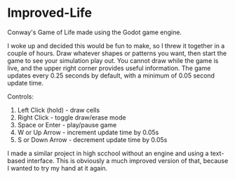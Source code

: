 # Improved-Life
Conway's Game of Life made using the Godot game engine. 

I woke up and decided this would be fun to make, so I threw it together in a couple of hours. Draw whatever shapes or patterns you want, then start the game to see your simulation play out. You cannot draw while the game is live, and the upper right corner provides useful information. The game updates every 0.25 seconds by default, with a minimum of 0.05 second update time.

Controls:
1. Left Click (hold) - draw cells
2. Right Click - toggle draw/erase mode
3. Space or Enter - play/pause game
4. W or Up Arrow - increment update time by 0.05s
5. S or Down Arrow - decrement update time by 0.05s

I made a similar project in high scchool without an engine and using a text-based interface. This is obviously a much improved version of that, because I wanted to try my hand at it again.
